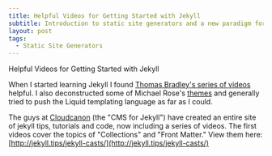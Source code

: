 ```yaml
---
title: Helpful Videos for Getting Started with Jekyll
subtitle: Introduction to static site generators and a new paradigm for building websites
layout: post
tags:
  - Static Site Generators
---
```


Helpful Videos for Getting Started with Jekyll

When I started learning Jekyll I found [Thomas Bradley's series of videos](%5Bhttps://www.youtube.com/playlist?list=PLWjCJDeWfDdfVEcLGAfdJn%5C_HXyM4Y7%5C_k-%5D) helpful. I also deconstructed some of Michael Rose's [themes](https://mademistakes.com/work/jekyll-themes/) and generally tried to push the Liquid templating language as far as I could.

The guys at [Cloudcanon](http://cloudcannon.com/) (the "CMS for Jekyll") have created an entire site of jekyll tips, tutorials and code, now including a series of videos. The first videos cover the topics of "Collections" and "Front Matter." View them here: [http://jekyll.tips/jekyll-casts/](http://jekyll.tips/jekyll-casts/)
